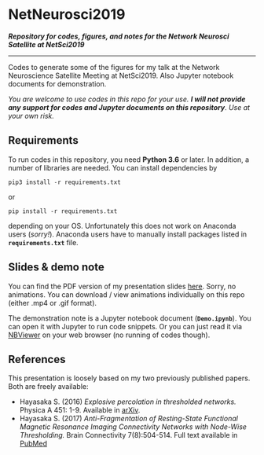 # NetNeurosci2019
***Repository for codes, figures, and notes for the Network Neurosci Satellite at NetSci2019***

***
Codes to generate some of the figures for my talk at the Network Neuroscience Satellite Meeting at NetSci2019. Also Jupyter notebook documents for demonstration.

*You are welcome to use codes in this repo for your use.* ***I will not provide any support for codes and Jupyter documents on this repository***. *Use at your own risk.*


## Requirements
To run codes in this repository, you need **Python 3.6** or later. In addition, a number of libraries are needed. You can install dependencies by
```
pip3 install -r requirements.txt
```
or
```
pip install -r requirements.txt
```
depending on your OS. Unfortunately this does not work on Anaconda users (*sorry!*). Anaconda users have to manually install packages listed in **`requirements.txt`** file.

## Slides & demo note
You can find the PDF version of my presentation slides [here](https://github.com/sathayas/NetNeurosci2019/raw/master/Hayasaka_Talk_Slides.pdf). Sorry, no animations. You can download / view animations individually on this repo (either .mp4 or .gif format).

The demonstration note is a Jupyter notebook document (**`Demo.ipynb`**). You can open it with Jupyter to run code snippets. Or you can just read it via [NBViewer](https://nbviewer.jupyter.org/github/sathayas/NetNeurosci2019/blob/master/Demo.ipynb) on your web browser (no running of codes though). 

## References
This presentation is loosely based on my two previously published papers. Both are freely available:
* Hayasaka S. (2016) *Explosive percolation in thresholded networks.* Physica A 451: 1-9. Available in [arXiv](https://arxiv.org/abs/1504.00050). 
* Hayasaka S. (2017)  *Anti-Fragmentation of Resting-State Functional Magnetic Resonance Imaging Connectivity Networks with Node-Wise Thresholding.* Brain Connectivity 7(8):504-514. Full text available in [PubMed](https://www.ncbi.nlm.nih.gov/pubmed/28899207)
